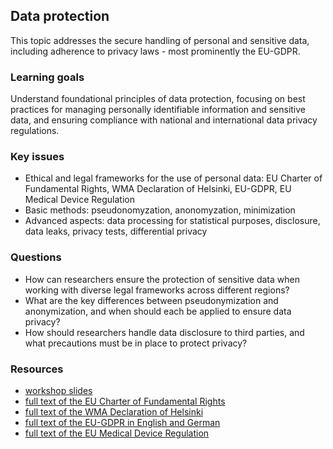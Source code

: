 ## Data protection
This topic addresses the secure handling of personal and sensitive data, including adherence to privacy laws - most prominently the EU-GDPR. 
### Learning goals
Understand foundational principles of data protection, focusing on best practices for managing personally identifiable information and sensitive data, and ensuring compliance with national and international data privacy regulations.
### Key issues
+ Ethical and legal frameworks for the use of personal data: EU Charter of Fundamental Rights, WMA Declaration of Helsinki, EU-GDPR, EU Medical Device Regulation
+ Basic methods: pseudonomyzation, anonomyzation, minimization
+ Advanced aspects: data processing for statistical purposes, disclosure, data leaks, privacy tests, differential privacy
### Questions
+ How can researchers ensure the protection of sensitive data when working with diverse legal frameworks across different regions?
+ What are the key differences between pseudonymization and anonymization, and when should each be applied to ensure data privacy?
+ How should researchers handle data disclosure to third parties, and what precautions must be in place to protect privacy?

### Resources
+ [workshop slides](https://github.com/llmcloud24/de.KCD-Summer-School-2024/blob/main/Day_2/Data_Privacy/LLM-Compliance-Data-Protection.pdf)
+ [full text of the EU Charter of Fundamental Rights](https://eur-lex.europa.eu/legal-content/EN/TXT/?uri=CELEX:12012P/TXT)
+ [full text of the WMA Declaration of Helsinki](https://www.wma.net/policies-post/wma-declaration-of-helsinki/)
+ [full text of the EU-GDPR in English and German](https://gdpr-info.eu/)
+ [full text of the EU Medical Device Regulation](https://eur-lex.europa.eu/legal-content/EN/TXT/?uri=celex%3A32017R0745)
